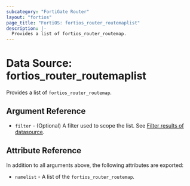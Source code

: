 ```yaml
---
subcategory: "FortiGate Router"
layout: "fortios"
page_title: "FortiOS: fortios_router_routemaplist"
description: |-
  Provides a list of fortios_router_routemap.
---
```


# Data Source: fortios_router_routemaplist
Provides a list of `fortios_router_routemap`.

## Argument Reference

* `filter` - (Optional) A filter used to scope the list. See [Filter results of datasource](https://registry.terraform.io/providers/fortinetdev/fortios/latest/docs/guides/fgt_filter).

## Attribute Reference

In addition to all arguments above, the following attributes are exported:

* `namelist` -  A list of the `fortios_router_routemap`.
